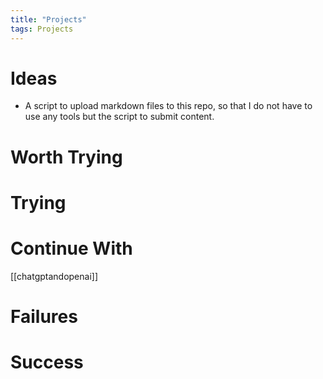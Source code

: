 ```yaml
---
title: "Projects"
tags: Projects
---
```

# Ideas
- A script to upload markdown files to this repo, so that I do not have to use any tools but the script to submit content. 

# Worth Trying

# Trying

# Continue With
[[chatgptandopenai]]
# Failures

# Success



